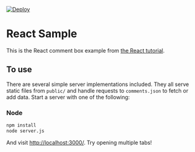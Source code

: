 [![Deploy](https://www.herokucdn.com/deploy/button.png)](https://heroku.com/deploy)

# React Sample

This is the React comment box example from [the React tutorial](http://facebook.github.io/react/docs/tutorial.html).

## To use

There are several simple server implementations included. They all serve static files from `public/` and handle requests to `comments.json` to fetch or add data. Start a server with one of the following:

### Node

```sh
npm install
node server.js
```

And visit <http://localhost:3000/>. Try opening multiple tabs!
